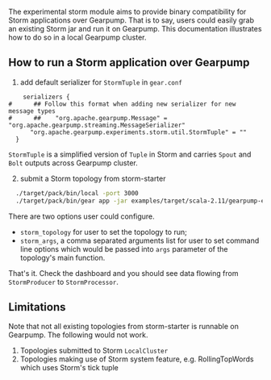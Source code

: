 The experimental storm module aims to provide binary compatibility for Storm applications over Gearpump. That is to say, users could easily grab an existing Storm jar and run it 
on Gearpump. This documentation illustrates how to do so in a local Gearpump cluster.

## How to run a Storm application over Gearpump 

  1. add default serializer for `StormTuple` in `gear.conf`

  ```
      serializers {
  #      ## Follow this format when adding new serializer for new message types
  #      ##    "org.apache.gearpump.Message" = "org.apache.gearpump.streaming.MessageSerializer"
        "org.apache.gearpump.experiments.storm.util.StormTuple" = ""
    }
  ```

  `StormTuple` is a simplified version of `Tuple` in Storm and carries `Spout` and `Bolt` outputs across Gearpump cluster.
  
  2. submit a Storm topology from storm-starter
  
  ```bash
    ./target/pack/bin/local -port 3000 
    ./target/pack/bin/gear app -jar examples/target/scala-2.11/gearpump-examples-assembly-$VERSION.jar org.apache.gearpump.experiments.storm.StormRunner -storm_topology storm.starter.WordCountTopology -storm_args wordcount -master 127.0.0.1:3000
  
  ```
  
  There are two options user could configure. 
   * `storm_topology` for user to set the topology to run;
   * `storm_args`, a comma separated arguments list for user to set command line options which would be passed into `args` parameter of the topology's main function.
  
  That's it. Check the dashboard and you should see data flowing from `StormProducer` to `StormProcessor`.

## Limitations 

Note that not all existing topologies from storm-starter is runnable on Gearpump. The following would not work.

1. Topologies submitted to Storm `LocalCluster` 
2. Topologies making use of Storm system feature, e.g. RollingTopWords which uses Storm's tick tuple


